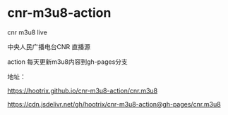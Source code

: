 # cnr-m3u8-action
cnr m3u8 live

中央人民广播电台CNR 直播源

action 每天更新m3u8内容到gh-pages分支

地址：

https://hootrix.github.io/cnr-m3u8-action/cnr.m3u8

https://cdn.jsdelivr.net/gh/hootrix/cnr-m3u8-action@gh-pages/cnr.m3u8
